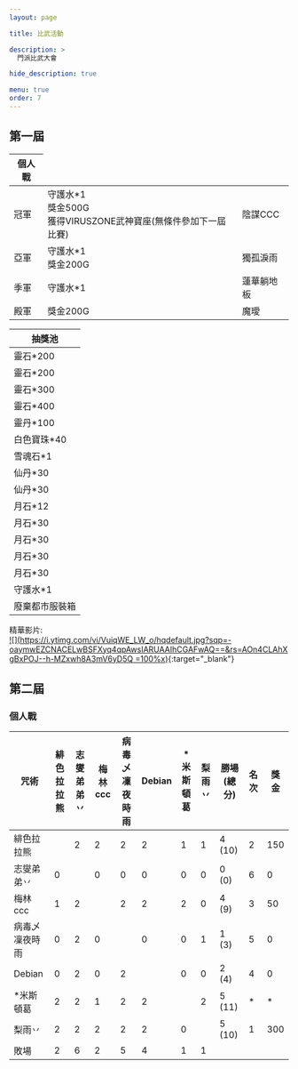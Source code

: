 ```yaml
---
layout: page

title: 比武活動

description: >
  門派比武大會

hide_description: true

menu: true
order: 7
---
```


## 第一屆
<table>
  <thead>
    <tr>
      <th>個人戰</th>
    </tr>
  </thead>
  <tbody>
    <tr>
      <td>冠軍</td>
      <td>守護水*1<br />獎金500G<br />獲得VIRUSZONE武神寶座(無條件參加下一屆比賽)</td>
      <td>陰謀CCC</td>
    </tr>
    <tr>
      <td>亞軍</td>
      <td>守護水*1<br />獎金200G</td>
      <td>獨孤淚雨</td>
    </tr>
    <tr>
      <td>季軍</td>
      <td>守護水*1</td>
      <td>蓮華躺地板</td>
    </tr>
    <tr>
      <td>殿軍</td>
      <td>獎金200G</td>
      <td>魔璦</td>
    </tr>
  </tbody>
</table>

| 抽獎池         |
|----------------|
| 靈石*200       |
| 靈石*200       |
| 靈石*300       |
| 靈石*400       |
| 靈丹*100       |
| 白色寶珠*40    |
| 雪魂石*1       |
| 仙丹*30        |
| 仙丹*30        |
| 月石*12        |
| 月石*30        |
| 月石*30        |
| 月石*30        |
| 月石*30        |
| 守護水*1       |
| 廢棄都市服裝箱 |

精華影片:  
[![](https://i.ytimg.com/vi/VuiqWE_LW_o/hqdefault.jpg?sqp=-oaymwEZCNACELwBSFXyq4qpAwsIARUAAIhCGAFwAQ==&rs=AOn4CLAhXgBxPOJ--h-MZxwh8A3mV6yD5Q =100%x)](https://www.youtube.com/watch?v=VuiqWE_LW_o "第一屆 精彩集錦"){:target="_blank"}

## 第二屆
### 個人戰
| 咒術           | 緋色拉拉熊 | 志燮弟弟丷 | 梅林ccc | 病毒乄凜夜時雨 | Debian | *米斯頓葛 | 梨雨丷 | 勝場 (總分) | 名次 | 獎金 |
|----------------|------------|------------|---------|----------------|--------|-----------|--------|-------------|------|------|
| 緋色拉拉熊     |            | 2          | 2       | 2              | 2      | 1         | 1      | 4 (10)      | 2    | 150  |
| 志燮弟弟丷     | 0          |            | 0       | 0              | 0      | 0         | 0      | 0 (0)       | 6    | 0    |
| 梅林ccc        | 1          | 2          |         | 2              | 2      | 2         | 0      | 4 (9)       | 3    | 50   |
| 病毒乄凜夜時雨 | 0          | 2          | 0       |                | 0      | 0         | 1      | 1 (3)       | 5    | 0    |
| Debian         | 0          | 2          | 0       | 2              |        | 0         | 0      | 2 (4)       | 4    | 0    |
| *米斯頓葛      | 2          | 2          | 1       | 2              | 2      |           | 2      | 5 (11)      | *    | *    |
| 梨雨丷         | 2          | 2          | 2       | 2              | 2      | 0         |        | 5 (10)      | 1    | 300  |
| 敗場           | 2          | 6          | 2       | 5              | 4      | 1         | 1      |             |      |      |
